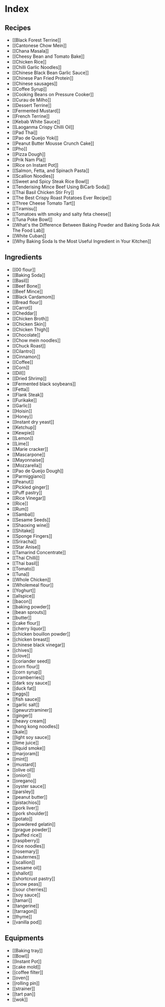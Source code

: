 # Index

## Recipes

- [[Black Forest Terrine]]
- [[Cantonese Chow Mein]]
- [[Chana Masala]]
- [[Cheesy Bean and Tomato Bake]]
- [[Chicken Rice]]
- [[Chilli Garlic Noodles]]
- [[Chinese Black Bean Garlic Sauce]]
- [[Chinese Pan Fried Protein]]
- [[Chinese sausages]]
- [[Coffee Syrup]]
- [[Cooking Beans on Pressure Cooker]]
- [[Curau de Milho]]
- [[Dessert Terrine]]
- [[Fermented Mustard]]
- [[French Terrine]]
- [[Kebab White Sauce]]
- [[Laoganma Crispy Chilli Oil]]
- [[Pad Thai]]
- [[Pao de Queijo Yoki]]
- [[Peanut Butter Mousse Crunch Cake]]
- [[Pho]]
- [[Pizza Dough]]
- [[Prik Nam Pla]]
- [[Rice on Instant Pot]]
- [[Salmon, Fetta, and Spinach Pasta]]
- [[Scallion Noodles]]
- [[Sweet and Spicy Steak Rice Bowl]]
- [[Tenderising Mince Beef Using BiCarb Soda]]
- [[Thai Basil Chicken Stir Fry]]
- [[The Best Crispy Roast Potatoes Ever Recipe]]
- [[Three Cheese Tomato Tart]]
- [[Tiramisu]]
- [[Tomatoes with smoky and salty feta cheese]]
- [[Tuna Poke Bowl]]
- [[What's the Difference Between Baking Powder and Baking Soda  Ask The Food Lab]]
- [[White Cuban]]
- [[Why Baking Soda Is the Most Useful Ingredient in Your Kitchen]]


## Ingredients

- [[00 flour]]
- [[Baking Soda]]
- [[Basil]]
- [[Beef Bone]]
- [[Beef Mince]]
- [[Black Cardamom]]
- [[Bread flour]]
- [[Carrot]]
- [[Cheddar]]
- [[Chicken Broth]]
- [[Chicken Skin]]
- [[Chicken Thigh]]
- [[Chocolate]]
- [[Chow mein noodles]]
- [[Chuck Roast]]
- [[Cilantro]]
- [[Cinnamon]]
- [[Coffee]]
- [[Corn]]
- [[Dill]]
- [[Dried Shrimp]]
- [[Fermented black soybeans]]
- [[Fetta]]
- [[Flank Steak]]
- [[Furikake]]
- [[Garlic]]
- [[Hoisin]]
- [[Honey]]
- [[Instant dry yeast]]
- [[Ketchup]]
- [[Kewpie]]
- [[Lemon]]
- [[Lime]]
- [[Marie cracker]]
- [[Mascarpone]]
- [[Mayonnaise]]
- [[Mozzarella]]
- [[Pao de Queijo Dough]]
- [[Parmiggiano]]
- [[Peanut]]
- [[Pickled ginger]]
- [[Puff pastry]]
- [[Rice Vinegar]]
- [[Rice]]
- [[Rum]]
- [[Sambal]]
- [[Sesame Seeds]]
- [[Shaoxing wine]]
- [[Shitake]]
- [[Sponge Fingers]]
- [[Sriracha]]
- [[Star Anise]]
- [[Tamarind Concentrate]]
- [[Thai Chilli]]
- [[Thai basil]]
- [[Tomato]]
- [[Tuna]]
- [[Whole Chicken]]
- [[Wholemeal flour]]
- [[Yoghurt]]
- [[allspice]]
- [[bacon]]
- [[baking powder]]
- [[bean sprouts]]
- [[butter]]
- [[cake flour]]
- [[cherry liquor]]
- [[chicken bouillon powder]]
- [[chicken breast]]
- [[chinese black vinegar]]
- [[chives]]
- [[clove]]
- [[coriander seed]]
- [[corn flour]]
- [[corn syrup]]
- [[cramberries]]
- [[dark soy sauce]]
- [[duck fat]]
- [[eggs]]
- [[fish sauce]]
- [[garlic salt]]
- [[gewurztraminer]]
- [[ginger]]
- [[heavy cream]]
- [[hong kong noodles]]
- [[kale]]
- [[light soy sauce]]
- [[lime juice]]
- [[liquid smoke]]
- [[marjoram]]
- [[mint]]
- [[mustard]]
- [[olive oil]]
- [[onion]]
- [[oregano]]
- [[oyster sauce]]
- [[parsley]]
- [[peanut butter]]
- [[pistachios]]
- [[pork liver]]
- [[pork shoulder]]
- [[potato]]
- [[powdered gelatin]]
- [[prague powder]]
- [[puffed rice]]
- [[raspberry]]
- [[rice noodles]]
- [[rosemary]]
- [[sauternes]]
- [[scallion]]
- [[sesame oil]]
- [[shallot]]
- [[shortcrust pastry]]
- [[snow peas]]
- [[sour cherries]]
- [[soy sauce]]
- [[tamari]]
- [[tangerine]]
- [[tarragon]]
- [[thyme]]
- [[vanilla pod]]


## Equipments

- [[Baking tray]]
- [[Bowl]]
- [[Instant Pot]]
- [[cake mold]]
- [[coffee filter]]
- [[oven]]
- [[rolling pin]]
- [[strainer]]
- [[tart pan]]
- [[wok]]
